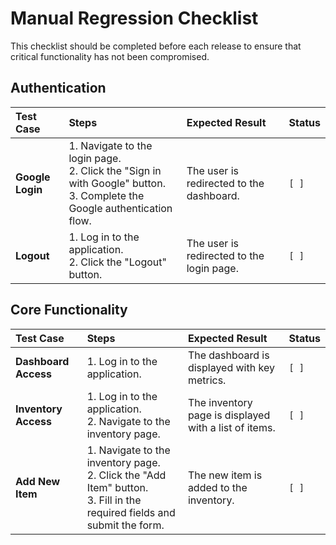 # Manual Regression Checklist

This checklist should be completed before each release to ensure that critical functionality has not been compromised.

## Authentication

| Test Case | Steps | Expected Result | Status |
| :--- | :--- | :--- | :--- |
| **Google Login** | 1. Navigate to the login page. <br> 2. Click the "Sign in with Google" button. <br> 3. Complete the Google authentication flow. | The user is redirected to the dashboard. | `[ ]` |
| **Logout** | 1. Log in to the application. <br> 2. Click the "Logout" button. | The user is redirected to the login page. | `[ ]` |

## Core Functionality

| Test Case | Steps | Expected Result | Status |
| :--- | :--- | :--- | :--- |
| **Dashboard Access** | 1. Log in to the application. | The dashboard is displayed with key metrics. | `[ ]` |
| **Inventory Access** | 1. Log in to the application. <br> 2. Navigate to the inventory page. | The inventory page is displayed with a list of items. | `[ ]` |
| **Add New Item** | 1. Navigate to the inventory page. <br> 2. Click the "Add Item" button. <br> 3. Fill in the required fields and submit the form. | The new item is added to the inventory. | `[ ]` |
